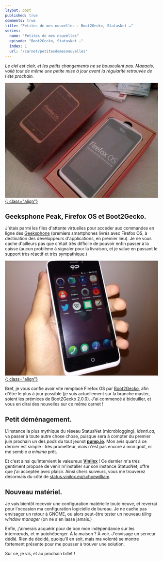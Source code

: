 ```yaml
---
layout: post
published: true
comments: true
title: "Petites de mes nouvelles : Boot2Gecko, StatusNet …"
series:
  name: "Petites de mes nouvelles"
  episode: "Boot2Gecko, StatusNet …"
  index: 1
  url: "/carnet/petitesdemesnouvelles"
---
```

*Le ciel est clair, et les petits changements ne se bousculent pas. Maaaais, voilà tout de même une petite mise à jour avant la régularité retrouvée de l'été prochain.*

[![Geeksphone Peak tout beau, tout emballé](/images/b2g/peakboxed.jpg){: class="align"}](/images/b2g/peakboxed.jpg)

## Geeksphone Peak, Firefox OS et Boot2Gecko.

J'étais parmi les files d'attente virtuelles pour accéder aux commandes en ligne des [Geeksphone](http://www.geeksphone.com/) (premiers smartphones livrés avec Firefox OS, à destination des développeurs d'applications, en premier lieu). Je ne vous cache d'ailleurs pas que c'était très difficile de pouvoir enfin passer à la caisse (aucun problème à signaler pour la livraison, et je salue en passant le support très réactif et très sympathique.)

[![Geeksphone Peak en main !](/images/b2g/peakhandon.jpg){: class="align"}](/images/b2g/peakhandon.jpg)

Bref, je vous confie avoir vite remplacé Firefox OS par [Boot2Gecko](https://github.com/mozilla-b2g/B2G), afin d'être le plus à jour possible (je suis actuellement sur la branche master, soient les prémices de Boot2Gecko 2.0.0). J'ai commencé à bidouiller, et vous en dirai des nouvelles sur ce même carnet !

## Petit déménagement.
L'instance la plus mythique du réseau StatusNet (microblogging), *identi.ca*, va passer à toute autre chose chose, puisque sera à compter du premier juin prochain un des *pods* du tout jeunot [**pump.io**](http://pump.io). Mon avis quant à ce dernier est simple : très prometteur, mais n'est pas encore à mon goût, ni me semble *a minima* prêt.

Et c'est ainsi qu'intervient le valeureux [**Vinilox**](http://vinilox.eu) ! Ce dernier m'a très gentiment proposé de venir m'installer sur son instance StatusNet, offre que j'ai acceptée avec plaisir. Ainsi chers suiveurs, vous me trouverez désormais du côté de [status.vinilox.eu/schoewilliam](https://status.vinilox.eu/schoewilliam).

## Nouveau matériel.
Je vais bientôt recevoir une configuration matérielle toute neuve, et reverrai pour l'occasion ma configuration logicielle de bureau. Je ne cache pas envisager un retour à GNOME, ou alors peut-être tester un nouveau *tiling window manager* (on ne s'en lasse jamais.)

Enfin, j'aimerais acquérir pour de bon mon indépendance sur les internœuds, et m'autohéberger. À la maison ? À voir. J'envisage un serveur dédié. Rien de décidé, quoiqu'il en soit, mais ma volonté se montre fortement présente pour me pousser à trouver une solution. 

Sur ce, je vis, et au prochain billet !

